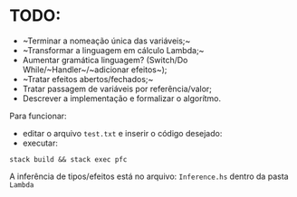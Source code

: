 # TODO:

- ~Terminar a nomeação única das variáveis;~
- ~Transformar a linguagem em cálculo Lambda;~
- Aumentar gramática linguagem? (Switch/Do While/~Handler~/~adicionar efeitos~);
- ~Tratar efeitos abertos/fechados;~ 
- Tratar passagem de variáveis por referência/valor;
- Descrever a implementação e formalizar o algorítmo. 

Para funcionar: 
- editar o arquivo `test.txt` e inserir o código desejado:
- executar: 

```
stack build && stack exec pfc
```

A inferência de tipos/efeitos está no arquivo: 
`Inference.hs` dentro da pasta `Lambda` 

